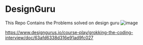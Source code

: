 # DesignGuru
This Repo Contains the Problems solved on design guru
![image](https://github.com/Mshashikanth1/DesignGuru/assets/57630057/bf586045-38f4-42c7-b905-5a7ba0d33b6b)



https://www.designgurus.io/course-play/grokking-the-coding-interview/doc/63afd6338d316e91ad9fc027
